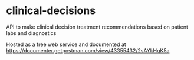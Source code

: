 # clinical-decisions
API to make clinical decision treatment recommendations based on patient labs and diagnostics

Hosted as a free web service and documented at https://documenter.getpostman.com/view/43355432/2sAYkHqK5a
